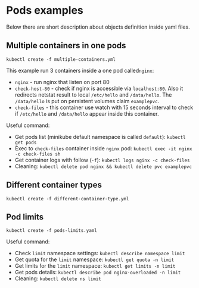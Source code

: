 # Pods examples
Below there are short description about objects definition inside yaml files.

## Multiple containers in one pods

```
kubectl create -f multiple-containers.yml
```
This example run 3 containers inside a one pod called`nginx`:
*   `nginx` - run nginx that listen on port 80
*   `check-host-80` - check if nginx is accessible via `localhost:80`. Also it redirects
netstat result to local `/etc/hello` and `/data/hello`. The `/data/hello` is put
on persistent volumes claim `examplepvc`.
*   `check-files` - this container use watch with 15 seconds interval to check if
`/etc/hello` and `/data/hello` appear inside this container.

Useful command:

*   Get pods list (minikube default namespace is called `default`): `kubectl get pods`
*   Exec to `check-files` container inside `nginx` pod: `kubectl exec -it nginx -c check-files sh`
*   Get container logs with follow (`-f`): `kubectl logs nginx -c check-files`
*   Cleaning: `kubectl delete pod nginx && kubectl delete pvc examplepvc`

## Different container types
```
kubectl create -f different-container-type.yml
```

## Pod limits

```
kubectl create -f pods-limits.yaml
```
Useful command:
*   Check `limit` namespace settings: `kubectl describe namespace limit`
*   Get quota for the `limit` namespace: `kubectl get quota -n limit`
*   Get limits for the `limit` namespace: `kubectl get limits -n limit`
*   Get pods details: `kubectl describe pod nginx-overloaded -n limit`
*   Cleaning: `kubectl delete ns limit`
